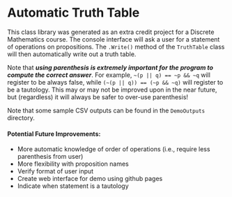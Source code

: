 # Automatic Truth Table

This class library was generated as an extra credit project for a Discrete Mathematics course. The console interface will ask a user for a statement of operations on propositions. The `.Write()` method of the `TruthTable` class will then automatically write out a truth table.

Note that **_using parenthesis is extremely important for the program to compute the correct answer_**. For example, `~(p || q) == ~p && ~q` will register to be always false, while `(~(p || q)) == (~p && ~q)` will register to be a tautology. This may or may not be improved upon in the near future, but (regardless) it will always be safer to over-use parenthesis!

Note that some sample CSV outputs can be found in the `DemoOutputs` directory.

#### Potential Future Improvements:
- More automatic knowledge of order of operations (i.e., require less parenthesis from user)
- More flexibility with proposition names
- Verify format of user input
- Create web interface for demo using github pages
- Indicate when statement is a tautology

